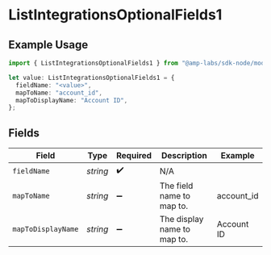 # ListIntegrationsOptionalFields1

## Example Usage

```typescript
import { ListIntegrationsOptionalFields1 } from "@amp-labs/sdk-node/models/operations";

let value: ListIntegrationsOptionalFields1 = {
  fieldName: "<value>",
  mapToName: "account_id",
  mapToDisplayName: "Account ID",
};
```

## Fields

| Field                       | Type                        | Required                    | Description                 | Example                     |
| --------------------------- | --------------------------- | --------------------------- | --------------------------- | --------------------------- |
| `fieldName`                 | *string*                    | :heavy_check_mark:          | N/A                         |                             |
| `mapToName`                 | *string*                    | :heavy_minus_sign:          | The field name to map to.   | account_id                  |
| `mapToDisplayName`          | *string*                    | :heavy_minus_sign:          | The display name to map to. | Account ID                  |